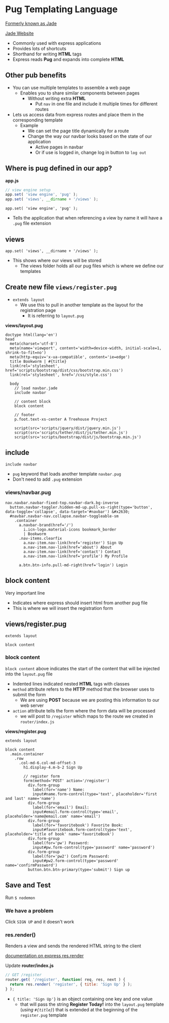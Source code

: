 # Pug Templating Language
[Formerly known as Jade](https://github.com/pugjs/pug/issues/2184)

[Jade Website](http://jade-lang.com/)

* Commonly used with express applications
* Provides lots of shortcuts
* Shorthand for writing **HTML** tags
* Express reads **Pug** and expands into complete **HTML**

## Other pub benefits
* You can use multiple templates to assemble a web page
    - Enables you to share similar components between pages
        + Without writing extra **HTML**
            * Put `nav` in one file and include it multiple times for different routes
* Lets us access data from express routes and place them in the corresponding template
    - Example
        + We can set the page title dynamically for a route
        + Change the way our navbar looks based on the state of our application
            * Active pages in navbar
            * Or if use is logged in, change log in button to `log out`

## Where is pug defined in our app?

**app.js**

```js
// view engine setup
app.set( 'view engine', 'pug' );
app.set( 'views', __dirname + '/views' );
```

`app.set( 'view engine', 'pug' );`

* Tells the application that when referencing a view by name it will have a `.pug` file extension

## views

`app.set( 'views', __dirname + '/views' );`

* This shows where our views will be stored
    - The views folder holds all our pug files which is where we define our templates

## Create new file `views/register.pug`
* `extends layout`
    - We use this to pull in another template as the layout for the registration page
        + It is referring to `layout.pug`

**views/layout.pug**

```
doctype html(lang='en')
head
  meta(charset='utf-8')
  meta(name='viewport', content='width=device-width, initial-scale=1, shrink-to-fit=no')
  meta(http-equiv='x-ua-compatible', content='ie=edge')
  title Bookworm | #{title}
  link(rel='stylesheet', href='scripts/bootstrap/dist/css/bootstrap.min.css')
  link(rel='stylesheet', href='/css/style.css')

  body
    // load navbar.jade
    include navbar

    // content block
    block content

    // footer
    p.foot.text-xs-center A Treehouse Project

    script(src='scripts/jquery/dist/jquery.min.js')
    script(src='scripts/tether/dist/js/tether.min.js')
    script(src='scripts/bootstrap/dist/js/bootstrap.min.js')
```

## include

`include navbar`

* `pug` keyword that loads another template `navbar.pug`
* Don't need to add `.pug` extension

### views/navbar.pug

```
nav.navbar.navbar-fixed-top.navbar-dark.bg-inverse
  button.navbar-toggler.hidden-md-up.pull-xs-right(type='button', data-toggle='collapse', data-target='#navbar') &#x2630;
  #navbar.navbar-nav.collapse.navbar-toggleable-sm
    .container
      a.navbar-brand(href='/')
        i.icn-logo.material-icons bookmark_border
        | Bookworm
      .nav-items.clearfix
        a.nav-item.nav-link(href='register') Sign Up
        a.nav-item.nav-link(href='about') About
        a.nav-item.nav-link(href='contact') Contact
        a.nav-item.nav-link(href='profile') My Profile

      a.btn.btn-info.pull-md-right(href='login') Login
```

## block content
Very important line

* Indicates where express should insert html from another pug file
* This is where we will insert the registration form

## views/register.pug

```
extends layout

block content
```

### block content
`block content` above indicates the start of the content that will be injected into the `layout.pug` file

* Indented lines indicated nested **HTML** tags with classes
* `method` attribute refers to the **HTTP** method that the browser uses to submit the form
    - We are using **POST** because we are posting this information to our web server
* `action` attribute tells the form where the form data will be processed
    - we will post to `/register` which maps to the route we created in `router/index.js`

**views/register.pug**

```
extends layout

block content
  .main.container
    .row
      .col-md-6.col-md-offset-3
        h1.display-4.m-b-2 Sign Up

        // register form
        form(method='POST' action='/register')
          div.form-group
            label(for='name') Name:
            input#name.form-control(type='text', placeholder='first and last' name='name')
          div.form-group
            label(for='email') Email:
            input#email.form-control(type='email', placeholder='name@email.com' name='email')
          div.form-group
            label(for='favoritebook') Favorite Book:
            input#favoritebook.form-control(type='text', placeholder='title of book' name='favoriteBook')
          div.form-group
            label(for='pw') Password:
            input#pw.form-control(type='password' name='password')
          div.form-group
            label(for='pw2') Confirm Password:
            input#pw2.form-control(type='password' name='confirmPassword')
          button.btn.btn-primary(type='submit') Sign up
```

## Save and Test
Run `$ nodemon`

### We have a problem
Click `SIGN UP` and it doesn't work

### res.render()
Renders a view and sends the rendered HTML string to the client

[documentation on express res.render](http://expressjs.com/en/api.html#res.render) 

Update **router/index.js**

```js
// GET /register
router.get( '/register', function( req, res, next ) {
  return res.render( 'register', { title: 'Sign Up' } );
} );
```

* `{ title: 'Sign Up'}` is an object containing one key and one value
    + that will pass the string **Register Today!** into the `layout.pug` template (_using `#{title}`_) that is extended at the beginning of the `register.pug` template 


